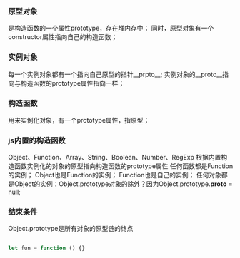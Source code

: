 <!--
 * @Author: qianqian.zhao
 * @Date: 2020-03-22 14:45:14
 * @LastEditors: qianqian.zhao
 * @LastEditTime: 2020-03-23 11:44:47
 * @Description: 原型记录
 -->

### 原型对象
是构造函数的一个属性prototype，存在堆内存中；
同时，原型对象有一个constructor属性指向自己的构造函数；

### 实例对象
每一个实例对象都有一个指向自己原型的指针__prpto__;
实例对象的__proto__指向与构造函数的prototype属性指向一样；

### 构造函数
用来实例化对象，有一个prototype属性，指原型；

### js内置的构造函数
Object、Function、Array、String、Boolean、Number、RegExp
根据内置构造函数实例化的对象的原型指向构造函数的prototype属性
任何函数都是Function的实例；
Object也是Function的实例；
Function也是自己的实例；
任何对象都是Object的实例；Object.prototype对象的除外？因为Object.prototype.__proto__ = null;

### 结束条件
Object.prototype是所有对象的原型链的终点


``` javascript

let fun = function () {}
```
